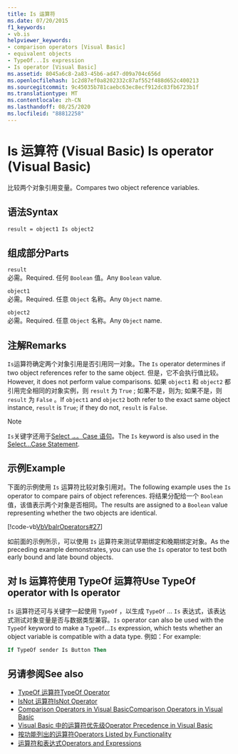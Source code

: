 ```yaml
---
title: Is 运算符
ms.date: 07/20/2015
f1_keywords:
- vb.is
helpviewer_keywords:
- comparison operators [Visual Basic]
- equivalent objects
- TypeOf...Is expression
- Is operator [Visual Basic]
ms.assetid: 8045a6c8-2a83-45b6-ad47-d09a704c656d
ms.openlocfilehash: 1c2d87ef0a8202332c87af552f488d652c400213
ms.sourcegitcommit: 9c45035b781caebc63ec8ecf912dc83fb6723b1f
ms.translationtype: MT
ms.contentlocale: zh-CN
ms.lasthandoff: 08/25/2020
ms.locfileid: "88812258"
---
```

# <a name="is-operator-visual-basic"></a><span data-ttu-id="d98f6-102">Is 运算符 (Visual Basic) </span><span class="sxs-lookup"><span data-stu-id="d98f6-102">Is operator (Visual Basic)</span></span>

<span data-ttu-id="d98f6-103">比较两个对象引用变量。</span><span class="sxs-lookup"><span data-stu-id="d98f6-103">Compares two object reference variables.</span></span>

## <a name="syntax"></a><span data-ttu-id="d98f6-104">语法</span><span class="sxs-lookup"><span data-stu-id="d98f6-104">Syntax</span></span>

```vb
result = object1 Is object2
```

## <a name="parts"></a><span data-ttu-id="d98f6-105">组成部分</span><span class="sxs-lookup"><span data-stu-id="d98f6-105">Parts</span></span>

 `result`  
 <span data-ttu-id="d98f6-106">必需。</span><span class="sxs-lookup"><span data-stu-id="d98f6-106">Required.</span></span> <span data-ttu-id="d98f6-107">任何 `Boolean` 值。</span><span class="sxs-lookup"><span data-stu-id="d98f6-107">Any `Boolean` value.</span></span>  
  
 `object1`  
 <span data-ttu-id="d98f6-108">必需。</span><span class="sxs-lookup"><span data-stu-id="d98f6-108">Required.</span></span> <span data-ttu-id="d98f6-109">任意 `Object` 名称。</span><span class="sxs-lookup"><span data-stu-id="d98f6-109">Any `Object` name.</span></span>  
  
 `object2`  
 <span data-ttu-id="d98f6-110">必需。</span><span class="sxs-lookup"><span data-stu-id="d98f6-110">Required.</span></span> <span data-ttu-id="d98f6-111">任意 `Object` 名称。</span><span class="sxs-lookup"><span data-stu-id="d98f6-111">Any `Object` name.</span></span>  
  
## <a name="remarks"></a><span data-ttu-id="d98f6-112">注解</span><span class="sxs-lookup"><span data-stu-id="d98f6-112">Remarks</span></span>

<span data-ttu-id="d98f6-113">`Is`运算符确定两个对象引用是否引用同一对象。</span><span class="sxs-lookup"><span data-stu-id="d98f6-113">The `Is` operator determines if two object references refer to the same object.</span></span> <span data-ttu-id="d98f6-114">但是，它不会执行值比较。</span><span class="sxs-lookup"><span data-stu-id="d98f6-114">However, it does not perform value comparisons.</span></span> <span data-ttu-id="d98f6-115">如果 `object1` 和 `object2` 都引用完全相同的对象实例，则 `result` 为 `True` ; 如果不是，则为; 如果不是，则 `result` 为 `False` 。</span><span class="sxs-lookup"><span data-stu-id="d98f6-115">If `object1` and `object2` both refer to the exact same object instance, `result` is `True`; if they do not, `result` is `False`.</span></span>

> [!NOTE]
> <span data-ttu-id="d98f6-116">`Is`关键字还用于[Select .。。Case 语句](../statements/select-case-statement.md)。</span><span class="sxs-lookup"><span data-stu-id="d98f6-116">The `Is` keyword is also used in the [Select...Case Statement](../statements/select-case-statement.md).</span></span>
  
## <a name="example"></a><span data-ttu-id="d98f6-117">示例</span><span class="sxs-lookup"><span data-stu-id="d98f6-117">Example</span></span>

<span data-ttu-id="d98f6-118">下面的示例使用 `Is` 运算符比较对象引用对。</span><span class="sxs-lookup"><span data-stu-id="d98f6-118">The following example uses the `Is` operator to compare pairs of object references.</span></span> <span data-ttu-id="d98f6-119">将结果分配给一个 `Boolean` 值，该值表示两个对象是否相同。</span><span class="sxs-lookup"><span data-stu-id="d98f6-119">The results are assigned to a `Boolean` value representing whether the two objects are identical.</span></span>

[!code-vb[VbVbalrOperators#27](~/samples/snippets/visualbasic/VS_Snippets_VBCSharp/VbVbalrOperators/VB/Class1.vb#27)]

<span data-ttu-id="d98f6-120">如前面的示例所示，可以使用 `Is` 运算符来测试早期绑定和晚期绑定对象。</span><span class="sxs-lookup"><span data-stu-id="d98f6-120">As the preceding example demonstrates, you can use the `Is` operator to test both early bound and late bound objects.</span></span>

## <a name="use-typeof-operator-with-is-operator"></a><span data-ttu-id="d98f6-121">对 Is 运算符使用 TypeOf 运算符</span><span class="sxs-lookup"><span data-stu-id="d98f6-121">Use TypeOf operator with Is operator</span></span>

<span data-ttu-id="d98f6-122">`Is` 运算符还可与关键字一起使用 `TypeOf` ，以生成 `TypeOf` ... `Is` 表达式，该表达式测试对象变量是否与数据类型兼容。</span><span class="sxs-lookup"><span data-stu-id="d98f6-122">`Is` operator can also be used with the `TypeOf` keyword to make a `TypeOf`...`Is` expression, which tests whether an object variable is compatible with a data type.</span></span> <span data-ttu-id="d98f6-123">例如：</span><span class="sxs-lookup"><span data-stu-id="d98f6-123">For example:</span></span>

```vb
If TypeOf sender Is Button Then
```

## <a name="see-also"></a><span data-ttu-id="d98f6-124">另请参阅</span><span class="sxs-lookup"><span data-stu-id="d98f6-124">See also</span></span>

- [<span data-ttu-id="d98f6-125">TypeOf 运算符</span><span class="sxs-lookup"><span data-stu-id="d98f6-125">TypeOf Operator</span></span>](typeof-operator.md)
- [<span data-ttu-id="d98f6-126">IsNot 运算符</span><span class="sxs-lookup"><span data-stu-id="d98f6-126">IsNot Operator</span></span>](isnot-operator.md)
- [<span data-ttu-id="d98f6-127">Comparison Operators in Visual Basic</span><span class="sxs-lookup"><span data-stu-id="d98f6-127">Comparison Operators in Visual Basic</span></span>](../../programming-guide/language-features/operators-and-expressions/comparison-operators.md)
- [<span data-ttu-id="d98f6-128">Visual Basic 中的运算符优先级</span><span class="sxs-lookup"><span data-stu-id="d98f6-128">Operator Precedence in Visual Basic</span></span>](operator-precedence.md)
- [<span data-ttu-id="d98f6-129">按功能列出的运算符</span><span class="sxs-lookup"><span data-stu-id="d98f6-129">Operators Listed by Functionality</span></span>](operators-listed-by-functionality.md)
- [<span data-ttu-id="d98f6-130">运算符和表达式</span><span class="sxs-lookup"><span data-stu-id="d98f6-130">Operators and Expressions</span></span>](../../programming-guide/language-features/operators-and-expressions/index.md)
